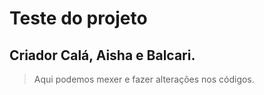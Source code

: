 # Teste do projeto
## Criador Calá, Aisha e Balcari.

>Aqui podemos mexer e fazer alterações nos códigos.